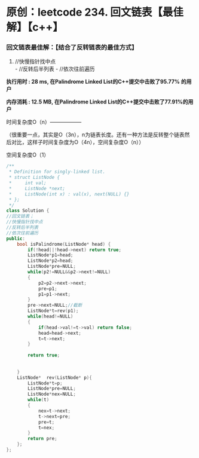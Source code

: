 # 原创：leetcode 234. 回文链表【最佳解】【c++】

### 回文链表最佳解：【结合了反转链表的最佳方式】

> 
<ol><li>
//快慢指针找中点
</li>
- //反转后半列表
- //依次往前遍历
</ol>

**执行用时 : 28 ms, 在Palindrome Linked List的C++提交中击败了95.77% 的用户**

**内存消耗 : 12.5 MB, 在Palindrome Linked List的C++提交中击败了77.91%的用户**

时间复杂度O（n）——————

（很重要一点，其实是O（3n），n为链表长度。还有一种方法是反转整个链表然后对比，这样子时间复杂度为O（4n），空间复杂度O（n））

空间复杂度O（1）
```c++
/**
 * Definition for singly-linked list.
 * struct ListNode {
 *     int val;
 *     ListNode *next;
 *     ListNode(int x) : val(x), next(NULL) {}
 * };
 */
class Solution {
//回文链表；
//快慢指针找中点
//反转后半列表
//依次往前遍历
public:
    bool isPalindrome(ListNode* head) {
        if(!head||!head->next) return true;
        ListNode*p1=head;
        ListNode*p2=head;
        ListNode*pre=NULL;
        while(p2!=NULL&&p2->next!=NULL)
        {
            p2=p2->next->next;
            pre=p1;
            p1=p1->next;
        }
        pre->next=NULL;//截断
        ListNode*t=rev(p1);
        while(head!=NULL)
        {
            if(head->val!=t->val) return false;
            head=head->next;
            t=t->next;
        }
        
        return true;
        
        
    }
    ListNode*  rev(ListNode* p){
        ListNode*t=p;
        ListNode*pre=NULL;
        ListNode*nex=NULL;
        while(t)
        {
            nex=t->next;
            t->next=pre;
            pre=t;
            t=nex;
        }
        return pre;
    };
};
```
 
